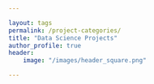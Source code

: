 ```yaml
---

layout: tags
permalink: /project-categories/
title: "Data Science Projects"
author_profile: true
header: 
    image: "/images/header_square.png"

---
```



